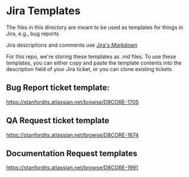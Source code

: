 # Jira Templates

The files in this directory are meant to be used as templates for things in Jira, e.g., bug reports

Jira descriptions and comments use [Jira's *Markdown*](https://support.atlassian.com/jira-software-cloud/docs/markdown-and-keyboard-shortcuts/)

For this repo, we're storing these templates as .md files. To use these templates, you can either copy and paste the template contents into the description field of your Jira ticket, or you can clone existing tickets.

## Bug Report ticket template:
https://stanfordits.atlassian.net/browse/D8CORE-1705

## QA Request ticket template
https://stanfordits.atlassian.net/browse/D8CORE-1674

## Documentation Request templates
https://stanfordits.atlassian.net/browse/D8CORE-1991
